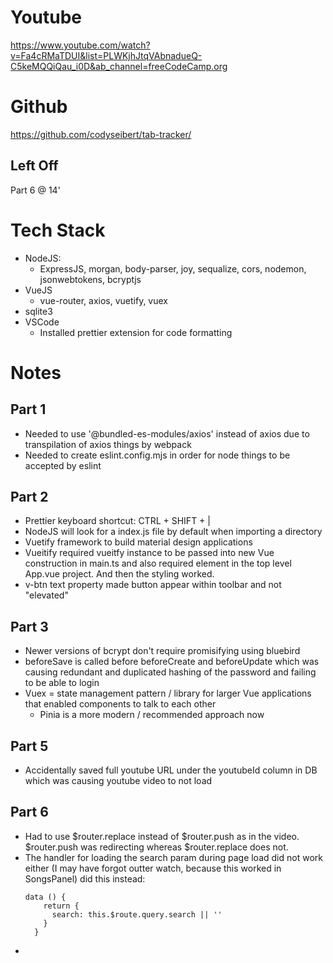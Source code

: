 # Youtube
https://www.youtube.com/watch?v=Fa4cRMaTDUI&list=PLWKjhJtqVAbnadueQ-C5keMQQiQau_i0D&ab_channel=freeCodeCamp.org

# Github
https://github.com/codyseibert/tab-tracker/

## Left Off
Part 6 @ 14'

# Tech Stack
- NodeJS: 
  - ExpressJS, morgan, body-parser, joy, sequalize, cors, nodemon, jsonwebtokens, bcryptjs
- VueJS
  - vue-router, axios, vuetify, vuex
- sqlite3
- VSCode
  - Installed prettier extension for code formatting

# Notes
## Part 1
- Needed to use '@bundled-es-modules/axios' instead of axios due to transpilation of axios things by webpack
- Needed to create eslint.config.mjs in order for node things to be accepted by eslint

## Part 2
- Prettier keyboard shortcut: CTRL + SHIFT + |
- NodeJS will look for a index.js file by default when importing a directory
- Vuetify framework to build material design applications
- Vueitify required vueitfy instance to be passed into new Vue construction in main.ts and also required <v-app> element in the top level App.vue project. And then the styling worked.
- v-btn text property made button appear within toolbar and not "elevated"

## Part 3
- Newer versions of bcrypt don't require promisifying using bluebird
- beforeSave is called before beforeCreate and beforeUpdate which was causing redundant and duplicated hashing of the password and failing to be able to login
- Vuex = state management pattern / library for larger Vue applications that enabled components to talk to each other
  - Pinia is a more modern / recommended approach now

## Part 5
- Accidentally saved full youtube URL under the youtubeId column in DB which was causing youtube video to not load

## Part 6
- Had to use $router.replace instead of $router.push as in the video. $router.push was redirecting whereas $router.replace does not.
- The handler for loading the search param during page load did not work either (I may have forgot outter watch, because this worked in SongsPanel) did this instead:
  ```
  data () {
      return {
        search: this.$route.query.search || ''
      }
    }
  ```
- 
